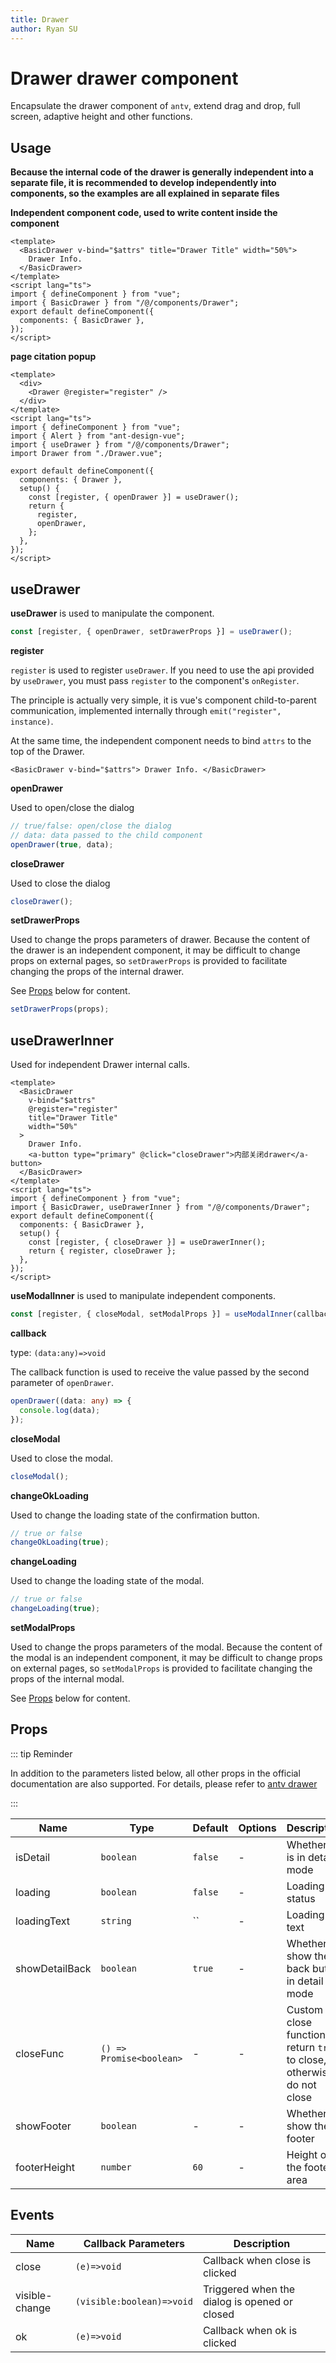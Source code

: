 ```yaml
---
title: Drawer
author: Ryan SU
---
```


# Drawer drawer component

Encapsulate the drawer component of `antv`, extend drag and drop, full screen, adaptive height and other functions.

## Usage

**Because the internal code of the drawer is generally independent into a separate file, it is recommended to develop independently into components, so the examples are all explained in separate files**

**Independent component code, used to write content inside the component**

```vue
<template>
  <BasicDrawer v-bind="$attrs" title="Drawer Title" width="50%">
    Drawer Info.
  </BasicDrawer>
</template>
<script lang="ts">
import { defineComponent } from "vue";
import { BasicDrawer } from "/@/components/Drawer";
export default defineComponent({
  components: { BasicDrawer },
});
</script>
```

**page citation popup**

```vue
<template>
  <div>
    <Drawer @register="register" />
  </div>
</template>
<script lang="ts">
import { defineComponent } from "vue";
import { Alert } from "ant-design-vue";
import { useDrawer } from "/@/components/Drawer";
import Drawer from "./Drawer.vue";

export default defineComponent({
  components: { Drawer },
  setup() {
    const [register, { openDrawer }] = useDrawer();
    return {
      register,
      openDrawer,
    };
  },
});
</script>
```

## useDrawer

**useDrawer** is used to manipulate the component.

```ts
const [register, { openDrawer, setDrawerProps }] = useDrawer();
```

**register**

`register` is used to register `useDrawer`. If you need to use the api provided by `useDrawer`, you must pass `register` to the component's `onRegister`.

The principle is actually very simple, it is vue's component child-to-parent communication, implemented internally through `emit("register", instance)`.

At the same time, the independent component needs to bind `attrs` to the top of the Drawer.

```tsx
<BasicDrawer v-bind="$attrs"> Drawer Info. </BasicDrawer>
```

**openDrawer**

Used to open/close the dialog

```ts
// true/false: open/close the dialog
// data: data passed to the child component
openDrawer(true, data);
```

**closeDrawer**

Used to close the dialog

```ts
closeDrawer();
```

**setDrawerProps**

Used to change the props parameters of drawer. Because the content of the drawer is an independent component, it may be difficult to change props on external pages, so `setDrawerProps` is provided to facilitate changing the props of the internal drawer.

See [Props](#Props) below for content.

```ts
setDrawerProps(props);
```

## useDrawerInner

Used for independent Drawer internal calls.

```vue
<template>
  <BasicDrawer
    v-bind="$attrs"
    @register="register"
    title="Drawer Title"
    width="50%"
  >
    Drawer Info.
    <a-button type="primary" @click="closeDrawer">内部关闭drawer</a-button>
  </BasicDrawer>
</template>
<script lang="ts">
import { defineComponent } from "vue";
import { BasicDrawer, useDrawerInner } from "/@/components/Drawer";
export default defineComponent({
  components: { BasicDrawer },
  setup() {
    const [register, { closeDrawer }] = useDrawerInner();
    return { register, closeDrawer };
  },
});
</script>
```

**useModalInner** is used to manipulate independent components.

```ts
const [register, { closeModal, setModalProps }] = useModalInner(callback);
```

**callback**

type: `(data:any)=>void`

The callback function is used to receive the value passed by the second parameter of `openDrawer`.

```ts
openDrawer((data: any) => {
  console.log(data);
});
```

**closeModal**

Used to close the modal.

```ts
closeModal();
```

**changeOkLoading**

Used to change the loading state of the confirmation button.

```ts
// true or false
changeOkLoading(true);
```

**changeLoading**

Used to change the loading state of the modal.

```ts
// true or false
changeLoading(true);
```

**setModalProps**

Used to change the props parameters of the modal. Because the content of the modal is an independent component, it may be difficult to change props on external pages, so `setModalProps` is provided to facilitate changing the props of the internal modal.

See [Props](#Props) below for content.

## Props

::: tip Reminder

In addition to the parameters listed below, all other props in the official documentation are also supported. For details, please refer to [antv drawer](https://2x.antdv.com/components/drawer-cn/#API)

:::

| Name           | Type                     | Default | Options | Description                                                           |
| -------------- | ------------------------ | ------- | ------- | --------------------------------------------------------------------- |
| isDetail       | `boolean`                | `false` | -       | Whether it is in detail mode                                          |
| loading        | `boolean`                | `false` | -       | Loading status                                                        |
| loadingText    | `string`                 | ``      | -       | Loading text                                                          |
| showDetailBack | `boolean`                | `true`  | -       | Whether to show the back button in detail mode                        |
| closeFunc      | `() => Promise<boolean>` | -       | -       | Custom close function, return `true` to close, otherwise do not close |
| showFooter     | `boolean`                | -       | -       | Whether to show the footer                                            |
| footerHeight   | `number`                 | `60`    | -       | Height of the footer area                                             |

## Events

| Name           | Callback Parameters       | Description                                   |
| -------------- | ------------------------- | --------------------------------------------- |
| close          | `(e)=>void`               | Callback when close is clicked                |
| visible-change | `(visible:boolean)=>void` | Triggered when the dialog is opened or closed |
| ok             | `(e)=>void`               | Callback when ok is clicked                   |
